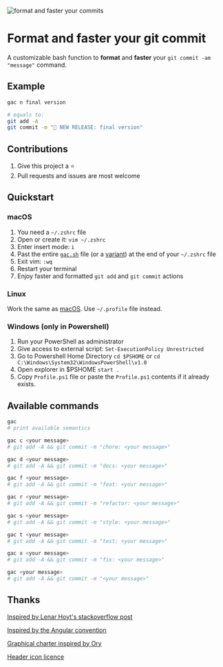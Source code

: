 ![format and faster your commits](static/gac.svg "format and faster your commits")

# Format and faster your git commit

A customizable bash function to **format** and **faster** your `git commit -am "message"` command.

## Example

```bash
gac n final version

# equals to:
git add -A
git commit -m "🚀 NEW RELEASE: final version"
```

## Contributions

1. Give this project a ⭐️
2. Pull requests and issues are most welcome

## Quickstart

### macOS

1. You need a `~/.zshrc` file
2. Open or create it: `vim ~/.zshrc`
3. Enter insert mode: `i`
4. Past the entire [`gac.sh`](gac.sh) file (or a [variant](variant)) at the end of your `~/.zshrc` file
5. Exit vim: `:wq`
6. Restart your terminal
7. Enjoy faster and formatted `git add` and `git commit` actions

### Linux

Work the same as [macOS](#macos). Use `~/.profile` file instead.

### Windows (only in Powershell)

1. Run your PowerShell as administrator
2. Give access to external script: `Set-ExecutionPolicy Unrestricted`
3. Go to Powershell Home Directory `cd $PSHOME` or `cd C:\Windows\System32\WindowsPowerShell\v1.0`
4. Open explorer in $PSHOME `start .`
5. Copy `Profile.ps1` file or paste the `Profile.ps1` contents if it already exists.

## Available commands

```bash
gac
# print available semantics

gac c <your message>
# git add -A && git commit -m "chore: <your message>"

gac d <your message>
# git add -A && git commit -m "docs: <your message>"

gac f <your message>
# git add -A && git commit -m "feat: <your message>"

gac r <your message>
# git add -A && git commit -m "refactor: <your message>"

gac s <your message>
# git add -A && git commit -m "style: <your message>"

gac t <your message>
# git add -A && git commit -m "test: <your message>"

gac x <your message>
# git add -A && git commit -m "fix: <your message>"

gac <your message>
# git add -A && git commit -m "<your message>"
```

## Thanks

[Inspired by Lenar Hoyt's stackoverflow post](https://stackoverflow.com/a/45612441/11692562)

[Inspired by the Angular convention](https://github.com/angular/angular/blob/22b96b9/CONTRIBUTING.md#type)

[Graphical charter inspired by Ory](https://github.com/ory)

[Header icon licence](https://icons8.com/license)
